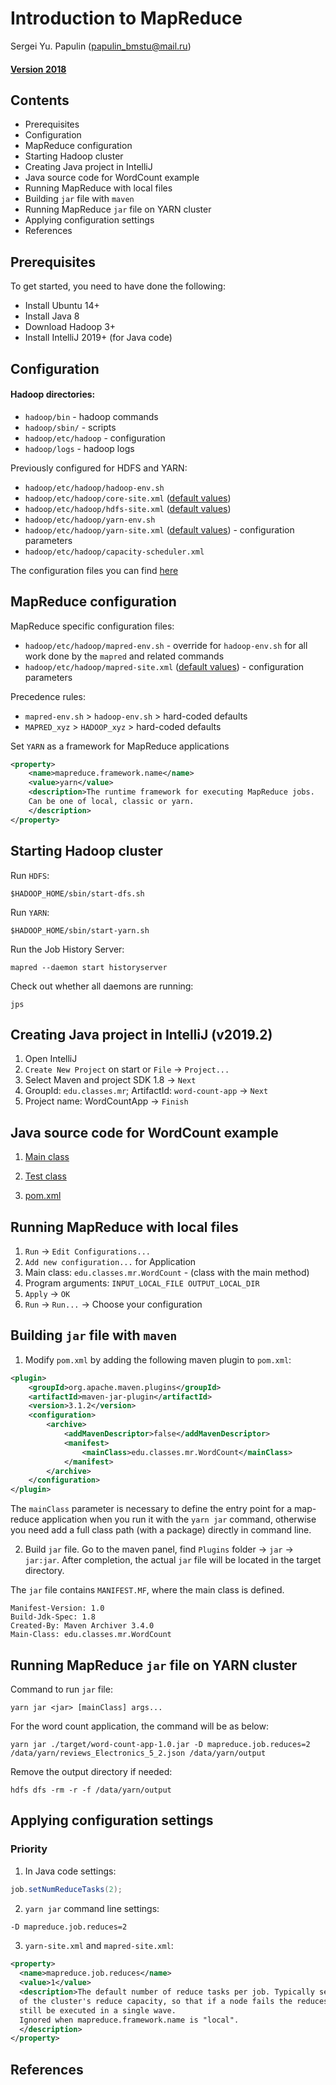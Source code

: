 # Introduction to MapReduce
Sergei Yu. Papulin (papulin_bmstu@mail.ru)

#### [Version 2018](https://github.com/BigDataProcSystems/Hadoop/blob/2018/mapreduce_basics.ipynb)

## Contents

- Prerequisites
- Configuration
- MapReduce configuration
- Starting Hadoop cluster
- Creating Java project in IntelliJ
- Java source code for WordCount example
- Running MapReduce with local files
- Building `jar` file with `maven`
- Running MapReduce `jar` file on YARN cluster
- Applying configuration settings
- References

## Prerequisites

To get started, you need to have done the following:

- Install Ubuntu 14+
- Install Java 8
- Download Hadoop 3+
- Install IntelliJ 2019+ (for Java code)

## Configuration

#### Hadoop directories:

- `hadoop/bin` - hadoop commands
- `hadoop/sbin/` - scripts
- `hadoop/etc/hadoop` - configuration
- `hadoop/logs` - hadoop logs

Previously configured for HDFS and YARN:
- `hadoop/etc/hadoop/hadoop-env.sh`
- `hadoop/etc/hadoop/core-site.xml` ([default values](https://hadoop.apache.org/docs/r3.1.2/hadoop-project-dist/hadoop-common/core-default.xml))
- `hadoop/etc/hadoop/hdfs-site.xml` ([default values](https://hadoop.apache.org/docs/r3.1.2/hadoop-project-dist/hadoop-hdfs/hdfs-default.xml))
- `hadoop/etc/hadoop/yarn-env.sh`
- `hadoop/etc/hadoop/yarn-site.xml` ([default values](https://hadoop.apache.org/docs/r3.1.2/hadoop-yarn/hadoop-yarn-common/yarn-default.xml)) -  configuration parameters
- `hadoop/etc/hadoop/capacity-scheduler.xml`

The configuration files you can find [here](/config/) 

## MapReduce configuration

MapReduce specific configuration files:

- `hadoop/etc/hadoop/mapred-env.sh` - override for `hadoop-env.sh` for all work done by the `mapred` and related commands
- `hadoop/etc/hadoop/mapred-site.xml` ([default values](https://hadoop.apache.org/docs/r3.1.2/hadoop-mapreduce-client/hadoop-mapreduce-client-core/mapred-default.xml)) -  configuration parameters

Precedence rules:

- `mapred-env.sh` > `hadoop-env.sh` > hard-coded defaults
- `MAPRED_xyz` > `HADOOP_xyz` > hard-coded defaults

Set `YARN` as a framework for MapReduce applications

```xml
<property>
    <name>mapreduce.framework.name</name>
    <value>yarn</value>
    <description>The runtime framework for executing MapReduce jobs.
    Can be one of local, classic or yarn.
    </description>
</property>
```

## Starting Hadoop cluster

Run `HDFS`:

`$HADOOP_HOME/sbin/start-dfs.sh`

Run `YARN`:

`$HADOOP_HOME/sbin/start-yarn.sh`

Run the Job History Server:

`mapred --daemon start historyserver`

Check out whether all daemons are running:

`jps`

## Creating Java project in IntelliJ (v2019.2)

1) Open IntelliJ
2) `Create New Project` on start or `File` -> `Project...`
3) Select Maven and project SDK 1.8 -> `Next`
4) GroupId: `edu.classes.mr`; ArtifactId: `word-count-app` -> `Next`
4) Project name: WordCountApp -> `Finish`

## Java source code for WordCount example

1. [Main class](../projects/java/WordCountApp/src/main/java/edu/classes/mr/WordCount.java)

2. [Test class](../projects/java//WordCountApp/src/test/java/edu/classes/mr/WordCountTest.java)

3. [pom.xml](../projects/java/WordCountApp/pom.xml)

## Running MapReduce with local files

1) `Run` -> `Edit Configurations...`
2) `Add new configuration...` for Application
3) Main class: `edu.classes.mr.WordCount` - (class with the main method)
4) Program arguments: `INPUT_LOCAL_FILE OUTPUT_LOCAL_DIR`
5) `Apply` -> `OK`
6) `Run` -> `Run...` -> Choose your configuration

## Building `jar` file with `maven`

1. Modify `pom.xml` by adding the following maven plugin to `pom.xml`:

```xml
<plugin>
    <groupId>org.apache.maven.plugins</groupId>
    <artifactId>maven-jar-plugin</artifactId>
    <version>3.1.2</version>
    <configuration>
        <archive>
            <addMavenDescriptor>false</addMavenDescriptor>
            <manifest>
                <mainClass>edu.classes.mr.WordCount</mainClass>
            </manifest>
        </archive>
    </configuration>
</plugin>
```

The `mainClass` parameter is necessary to define the entry point for a map-reduce application when you run it with the `yarn jar` command, otherwise you need add a full class path (with a package) directly in command line. 

2. Build `jar` file. Go to the maven panel, find `Plugins` folder -> `jar` -> `jar:jar`. After completion, the actual `jar` file will be located in the target directory.

The `jar` file contains `MANIFEST.MF`, where the main class is defined.

```
Manifest-Version: 1.0
Build-Jdk-Spec: 1.8
Created-By: Maven Archiver 3.4.0
Main-Class: edu.classes.mr.WordCount

```

## Running MapReduce `jar` file on YARN cluster


Command to run `jar` file:

`yarn jar <jar> [mainClass] args... `

For the word count application, the command will be as below:

`yarn jar ./target/word-count-app-1.0.jar -D mapreduce.job.reduces=2 /data/yarn/reviews_Electronics_5_2.json /data/yarn/output`

Remove the output directory if needed:

`hdfs dfs -rm -r -f /data/yarn/output`


## Applying configuration settings

### Priority

1. In Java code settings: 

```java
job.setNumReduceTasks(2);
```

2. `yarn jar` command line settings: 

```cmd
-D mapreduce.job.reduces=2
```


3. `yarn-site.xml` and `mapred-site.xml`: 

```xml
<property>
  <name>mapreduce.job.reduces</name>
  <value>1</value>
  <description>The default number of reduce tasks per job. Typically set to 99%
  of the cluster's reduce capacity, so that if a node fails the reduces can
  still be executed in a single wave.
  Ignored when mapreduce.framework.name is "local".
  </description>
</property>
```

## References


